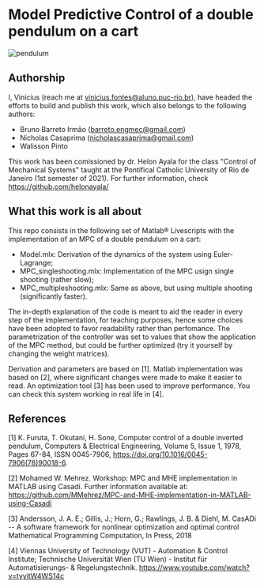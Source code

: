 # Model Predictive Control of a double pendulum on a cart

![pendulum](https://user-images.githubusercontent.com/86233848/126026020-eb7bc4bc-d88f-47a6-b705-c96534d0fc6c.jpg)

## Authorship
I, Vinicius (reach me at vinicius.fontes@aluno.puc-rio.br), have headed the efforts to build and publish this work, which also belongs to the following authors:
- Bruno Barreto Irmão (barreto.engmec@gmail.com)
- Nicholas Casaprima (nicholascasaprima@gmail.com)
- Walisson Pinto

This work has been comissioned by dr. Helon Ayala for the class "Control of Mechanical Systems" taught at the Pontifical Catholic University of Rio de Janeiro (1st semester of 2021). For further information, check https://github.com/helonayala/

## What this work is all about

This repo consists in the following set of Matlab® Livescripts with the implementation of an MPC of a double pendulum on a cart:
 
 - Model.mlx: Derivation of the dynamics of the system using Euler-Lagrange;
 - MPC_singleshooting.mlx: Implementation of the MPC usign single shooting (rather slow);
 - MPC_multipleshooting.mlx: Same as above, but using multiple shooting (significantly faster).

The in-depth explanation of the code is meant to aid the reader in every step of the implementation, for teaching purposes, hence some choices have been adopted to favor readability rather than perfomance. The parametrization of the controller was set to values that show the application of the MPC method, but could be further optimized (try it yourself by changing the weight matrices).

Derivation and parameters are based on [1]. Matlab implementation was based on [2], where significant changes were made to make it easier to read. An optimization tool [3] has been used to improve performance. You can check this system working in real life in [4].

## References

[1] K. Furuta, T. Okutani, H. Sone, Computer control of a double inverted pendulum, Computers & Electrical Engineering, Volume 5, Issue 1, 1978, Pages 67-84, ISSN 0045-7906, https://doi.org/10.1016/0045-7906(78)90018-6.

[2] Mohamed W. Mehrez. Workshop: MPC and MHE implementation in MATLAB using Casadi. Further information available at:
https://github.com/MMehrez/MPC-and-MHE-implementation-in-MATLAB-using-Casadi

[3] Andersson, J. A. E.; Gillis, J.; Horn, G.; Rawlings, J. B. & Diehl, M.
CasADi -- A software framework for nonlinear optimization and optimal control 
Mathematical Programming Computation, In Press, 2018

[4] Viennas University of Technology (VUT) - Automation & Control Institute; Technische Universität Wien (TU Wien) - Institut für Automatisierungs- & Regelungstechnik.
https://www.youtube.com/watch?v=tyyitW4WS14c
